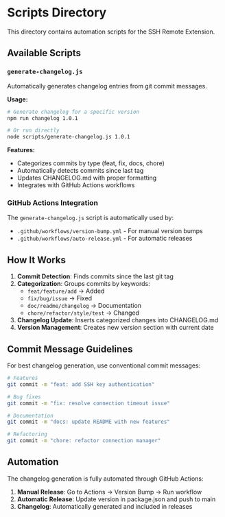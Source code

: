 # Scripts Directory

This directory contains automation scripts for the SSH Remote Extension.

## Available Scripts

### `generate-changelog.js`

Automatically generates changelog entries from git commit messages.

**Usage:**

```bash
# Generate changelog for a specific version
npm run changelog 1.0.1

# Or run directly
node scripts/generate-changelog.js 1.0.1
```

**Features:**

- Categorizes commits by type (feat, fix, docs, chore)
- Automatically detects commits since last tag
- Updates CHANGELOG.md with proper formatting
- Integrates with GitHub Actions workflows

### GitHub Actions Integration

The `generate-changelog.js` script is automatically used by:

- `.github/workflows/version-bump.yml` - For manual version bumps
- `.github/workflows/auto-release.yml` - For automatic releases

## How It Works

1. **Commit Detection**: Finds commits since the last git tag
2. **Categorization**: Groups commits by keywords:
   - `feat/feature/add` → Added
   - `fix/bug/issue` → Fixed  
   - `doc/readme/changelog` → Documentation
   - `chore/refactor/style/test` → Changed
3. **Changelog Update**: Inserts categorized changes into CHANGELOG.md
4. **Version Management**: Creates new version section with current date

## Commit Message Guidelines

For best changelog generation, use conventional commit messages:

```bash
# Features
git commit -m "feat: add SSH key authentication"

# Bug fixes
git commit -m "fix: resolve connection timeout issue"

# Documentation
git commit -m "docs: update README with new features"

# Refactoring
git commit -m "chore: refactor connection manager"
```

## Automation

The changelog generation is fully automated through GitHub Actions:

1. **Manual Release**: Go to Actions → Version Bump → Run workflow
2. **Automatic Release**: Update version in package.json and push to main
3. **Changelog**: Automatically generated and included in releases
